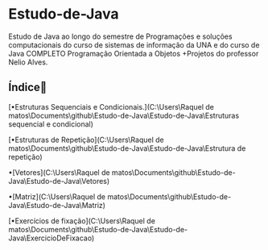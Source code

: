 # Estudo-de-Java

Estudo de Java ao longo do semestre de Programações e soluções computacionais do curso de sistemas de informação da UNA e do curso de Java COMPLETO Programação Orientada a Objetos +Projetos do professor Nelio Alves.

## Índice:sunrise:

[•Estruturas Sequenciais e Condicionais.](C:\Users\Raquel de matos\Documents\github\Estudo-de-Java\Estudo-de-Java\Estruturas sequencial e condicional)

[•Estruturas de Repetição](C:\Users\Raquel de matos\Documents\github\Estudo-de-Java\Estudo-de-Java\Estrutura de repetição)

•[Vetores](C:\Users\Raquel de matos\Documents\github\Estudo-de-Java\Estudo-de-Java\Vetores)

•[Matriz](C:\Users\Raquel de matos\Documents\github\Estudo-de-Java\Estudo-de-Java\Matriz)

[•Exercícios de fixação](C:\Users\Raquel de matos\Documents\github\Estudo-de-Java\Estudo-de-Java\ExercicioDeFixacao)





